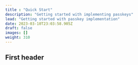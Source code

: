 ```yaml
---
title : "Quick Start"
description: "Getting started with implementing passkeys"
lead: "Getting started with passkey implementation"
date: 2023-03-10T23:03:58.905Z
draft: false
images: []
weight: 310
---
```


## First header
